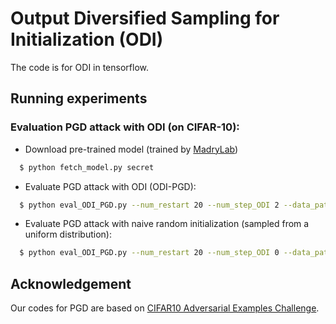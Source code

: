 # Output Diversified Sampling for Initialization (ODI)

The code is for ODI in tensorflow.

## Running experiments

### Evaluation PGD attack with ODI (on CIFAR-10):

* Download pre-trained model (trained by [MadryLab](https://github.com/MadryLab/cifar10_challenge))
```bash
  $ python fetch_model.py secret
```

* Evaluate PGD attack with ODI (ODI-PGD):
```bash
  $ python eval_ODI_PGD.py --num_restart 20 --num_step_ODI 2 --data_path [PATH_TO_CIFAR10]
```

* Evaluate PGD attack with naive random initialization (sampled from a uniform distribution):
```bash
  $ python eval_ODI_PGD.py --num_restart 20 --num_step_ODI 0 --data_path [PATH_TO_CIFAR10]
```

## Acknowledgement
Our codes for PGD are based on [CIFAR10 Adversarial Examples Challenge](https://github.com/MadryLab/cifar10_challenge). 

